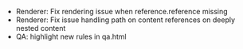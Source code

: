 * Renderer: Fix rendering issue when reference.reference missing
* Renderer: Fix issue handling path on content references on deeply nested content
* QA: highlight new rules in qa.html
